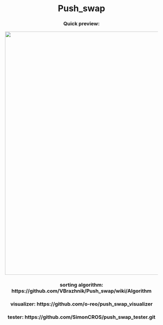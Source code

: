 <h1 align="center">Push_swap</h1>
<h3 align="center">Quick preview:</h3>
<p align="center"><img src="https://github.com/Qwazertyx/Push_swap/blob/master/Screen%20Recording%202022-02-10%20at%204.56.22%20PM.gif?raw=true?raw=true" width="800px"></p>
<h3 align="center">sorting algorithm: https://github.com/VBrazhnik/Push_swap/wiki/Algorithm</h3>
<h3 align="center">visualizer: https://github.com/o-reo/push_swap_visualizer</h3>
<h3 align="center">tester: https://github.com/SimonCROS/push_swap_tester.git</h3>
